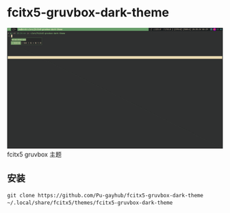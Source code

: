 # fcitx5-gruvbox-dark-theme

![screenhost](./screenhost.png)
fcitx5 gruvbox 主题

## 安装

`git clone https://github.com/Pu-gayhub/fcitx5-gruvbox-dark-theme ~/.local/share/fcitx5/themes/fcitx5-gruvbox-dark-theme`
